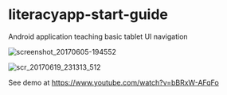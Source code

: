 # literacyapp-start-guide
Android application teaching basic tablet UI navigation

![screenshot_20170605-194552](https://cloud.githubusercontent.com/assets/15718174/26795982/fee64200-4a27-11e7-9c2a-e000efefda3a.png)

![scr_20170619_231313_512](https://user-images.githubusercontent.com/15718174/27304074-34639c1e-553d-11e7-9b0b-cdcae94bb176.gif)

See demo at https://www.youtube.com/watch?v=bBRxW-AFqFo
